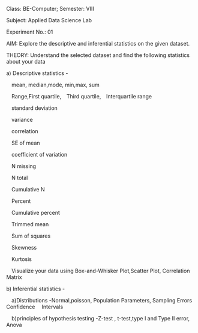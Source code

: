 Class: BE-Computer; Semester: VIII    

 Subject: Applied Data Science Lab

Experiment No.: 01

AIM: Explore the descriptive and inferential statistics on the given dataset.

THEORY:   Understand the selected dataset and find the following statistics about your data 

a)  Descriptive statistics  -

 mean, median,mode, min,max, sum 

 Range,First quartile, Third quartile, Interquartile range

 standard deviation  

 variance

 correlation

 SE of mean

 coefficient of variation

 N missing

 N total

 Cumulative N

 Percent

 Cumulative percent

 Trimmed mean

 Sum of squares

 Skewness

 Kurtosis

  Visualize your data using Box-and-Whisker Plot,Scatter Plot, Correlation Matrix

b) Inferential statistics -

 a)Distributions -Normal,poisson,  Population Parameters, Sampling Errors Confidence  Intervals

  b)principles of hypothesis testing -Z-test , t-test,type I and Type II error, Anova